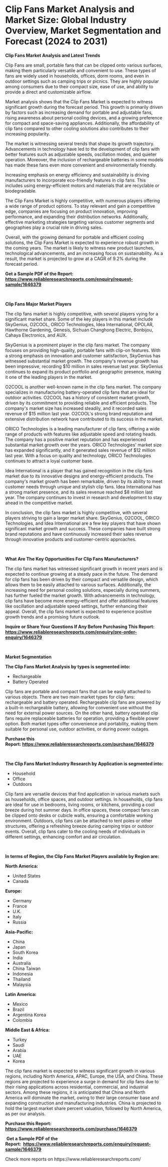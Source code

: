<p><h1>Clip Fans Market Analysis and Market Size: Global Industry Overview, Market Segmentation and Forecast (2024 to 2031)</h1></p><p><strong>Clip Fans Market Analysis and Latest Trends</strong></p>
<p><p>Clip Fans are small, portable fans that can be clipped onto various surfaces, making them particularly versatile and convenient to use. These types of fans are widely used in households, offices, dorm rooms, and even in outdoor settings such as camping trips or picnics. They are highly popular among consumers due to their compact size, ease of use, and ability to provide a direct and customizable airflow.</p><p>Market analysis shows that the Clip Fans Market is expected to witness significant growth during the forecast period. This growth is primarily driven by factors such as increasing demand for portable and adjustable fans, rising awareness about personal cooling devices, and a growing preference for compact and space-saving appliances. Additionally, the affordability of clip fans compared to other cooling solutions also contributes to their increasing popularity.</p><p>The market is witnessing several trends that shape its growth trajectory. Advancements in technology have led to the development of clip fans with better features such as adjustable speeds, oscillation modes, and quieter operation. Moreover, the inclusion of rechargeable batteries in some models has made these fans even more convenient and environmentally friendly.</p><p>Increasing emphasis on energy efficiency and sustainability is driving manufacturers to incorporate eco-friendly features in clip fans. This includes using energy-efficient motors and materials that are recyclable or biodegradable.</p><p>The Clip Fans Market is highly competitive, with numerous players offering a wide range of product options. To stay relevant and gain a competitive edge, companies are focusing on product innovation, improving performance, and expanding their distribution networks. Additionally, effective marketing strategies targeting various customer segments and geographies play a crucial role in driving sales.</p><p>Overall, with the growing demand for portable and efficient cooling solutions, the Clip Fans Market is expected to experience robust growth in the coming years. The market is likely to witness new product launches, technological advancements, and an increasing focus on sustainability. As a result, the market is projected to grow at a CAGR of 9.2% during the forecast period.</p></p>
<p><strong>Get a Sample PDF of the Report:&nbsp; <a href="https://www.reliableresearchreports.com/enquiry/request-sample/1646379">https://www.reliableresearchreports.com/enquiry/request-sample/1646379</a></strong></p>
<p>&nbsp;</p>
<p><strong>Clip Fans Major Market Players</strong></p>
<p><p>The clip fans market is highly competitive, with several players vying for a significant market share. Some of the key players in this market include SkyGenius, O2COOL, ORICO Technologies, Idea International, OPOLAR, Hawthorne Gardening, Genesis, Sichuan Changhong Electric, Bonbijou, Cahaya Electronics, and AUX.</p><p>SkyGenius is a prominent player in the clip fans market. The company focuses on providing high-quality, portable fans with clip-on features. With a strong emphasis on innovation and customer satisfaction, SkyGenius has witnessed substantial market growth. The company's revenue growth has been impressive, recording $10 million in sales revenue last year. SkyGenius continues to expand its product portfolio and geographic presence, making it one of the leading players in the market.</p><p>O2COOL is another well-known name in the clip fans market. The company specializes in manufacturing battery-operated clip fans that are ideal for outdoor activities. O2COOL has a history of consistent market growth, driven by its commitment to providing reliable and efficient products. The company's market size has increased steadily, and it recorded sales revenue of $15 million last year. O2COOL's strong brand reputation and extensive distribution network have contributed to its success in the market.</p><p>ORICO Technologies is a leading manufacturer of clip fans, offering a wide range of products with features like adjustable speed and rotating heads. The company has a positive market reputation and has experienced substantial market growth over the years. ORICO Technologies' market size has expanded significantly, and it generated sales revenue of $12 million last year. With a focus on quality and technology, ORICO Technologies continues to attract a loyal customer base.</p><p>Idea International is a player that has gained recognition in the clip fans market due to its innovative designs and energy-efficient products. The company's market growth has been remarkable, driven by its ability to meet customer needs through unique and stylish clip fans. Idea International has a strong market presence, and its sales revenue reached $8 million last year. The company continues to invest in research and development to stay ahead in the competitive market.</p><p>In conclusion, the clip fans market is highly competitive, with several players striving to gain a larger market share. SkyGenius, O2COOL, ORICO Technologies, and Idea International are a few key players that have shown significant market growth and success. These companies have built strong brand reputations and have continuously increased their sales revenue through innovative products and customer-centric approaches.</p></p>
<p>&nbsp;</p>
<p><strong>What Are The Key Opportunities For Clip Fans Manufacturers?</strong></p>
<p><p>The clip fans market has witnessed significant growth in recent years and is expected to continue growing at a steady pace in the future. The demand for clip fans has been driven by their compact and versatile design, which allows them to be easily attached to various surfaces. Additionally, the increasing need for personal cooling solutions, especially during summers, has further fueled the market growth. With advancements in technology, clip fans have become more energy-efficient and offer additional features like oscillation and adjustable speed settings, further enhancing their appeal. Overall, the clip fans market is expected to experience positive growth trends and a promising future outlook.</p></p>
<p><strong>Inquire or Share Your Questions If Any Before Purchasing This Report: <a href="https://www.reliableresearchreports.com/enquiry/pre-order-enquiry/1646379">https://www.reliableresearchreports.com/enquiry/pre-order-enquiry/1646379</a></strong></p>
<p>&nbsp;</p>
<p><strong>Market Segmentation</strong></p>
<p><strong>The Clip Fans Market Analysis by types is segmented into:</strong></p>
<p><ul><li>Rechargeable</li><li>Battery Operated</li></ul></p>
<p><p>Clip fans are portable and compact fans that can be easily attached to various objects. There are two main market types for clip fans: rechargeable and battery operated. Rechargeable clip fans are powered by a built-in rechargeable battery, allowing for convenient use without the need for external power sources. On the other hand, battery operated clip fans require replaceable batteries for operation, providing a flexible power option. Both market types offer convenience and portability, making them suitable for personal use, outdoor activities, or during power outages.</p></p>
<p><strong>Purchase this Report:&nbsp;<a href="https://www.reliableresearchreports.com/purchase/1646379">https://www.reliableresearchreports.com/purchase/1646379</a></strong></p>
<p>&nbsp;</p>
<p><strong>The Clip Fans Market Industry Research by Application is segmented into:</strong></p>
<p><ul><li>Household</li><li>Office</li><li>Outdoors</li></ul></p>
<p><p>Clip fans are versatile devices that find application in various markets such as households, office spaces, and outdoor settings. In households, clip fans are ideal for use in bedrooms, living rooms, or kitchens, providing a cool breeze during hot summer days. In office spaces, these compact fans can be clipped onto desks or cubicle walls, ensuring a comfortable working environment. Outdoors, clip fans can be attached to tent poles or other structures, offering a refreshing breeze during camping trips or outdoor events. Overall, clip fans cater to the cooling needs of individuals in different settings, enhancing comfort and air circulation.</p></p>
<p>&nbsp;</p>
<p><strong>In terms of Region, the Clip Fans Market Players available by Region are:</strong></p>
<p>
    <p> <strong> North America: </strong>
        <ul>
            <li>United States</li>
            <li>Canada</li>
        </ul>
        </p> 
    <p> <strong> Europe: </strong>
        <ul>
            <li>Germany</li>
            <li>France</li>
            <li>U.K.</li>
            <li>Italy</li>
            <li>Russia</li>
        </ul>
        </p> 
    <p> <strong> Asia-Pacific: </strong>
        <ul>
            <li>China</li>
            <li>Japan</li>
            <li>South Korea</li>
            <li>India</li>
            <li>Australia</li>
            <li>China Taiwan</li>
            <li>Indonesia</li>
            <li>Thailand</li>
            <li>Malaysia</li>
        </ul>
        </p> 
    <p> <strong> Latin America: </strong>
        <ul>
            <li>Mexico</li>
            <li>Brazil</li>
            <li>Argentina Korea</li>
            <li>Colombia</li>
        </ul>
        </p> 
    <p> <strong> Middle East & Africa: </strong>
        <ul>
            <li>Turkey</li>
            <li>Saudi</li>
            <li>Arabia</li>
            <li>UAE</li>
            <li>Korea</li>
        </ul>
    </p>
    </p>
<p><p>The clip fans market is expected to witness significant growth in various regions, including North America, APAC, Europe, the USA, and China. These regions are projected to experience a surge in demand for clip fans due to their rising applications across residential, commercial, and industrial sectors. Among these regions, it is anticipated that China and North America will dominate the market, owing to their large consumer base and expanding construction and manufacturing industries. China is projected to hold the largest market share percent valuation, followed by North America, as per our analysis.</p></p>
<p><strong>Purchase this Report: <a href="https://www.reliableresearchreports.com/purchase/1646379">https://www.reliableresearchreports.com/purchase/1646379</a></strong></p>
<p>&nbsp;<strong>Get a Sample PDF of the Report:&nbsp;&nbsp;<a href="https://www.reliableresearchreports.com/enquiry/request-sample/1646379">https://www.reliableresearchreports.com/enquiry/request-sample/1646379</a></strong></p>
<p><strong></strong></p>
<p>Check more reports on https://www.reliableresearchreports.com/</p>